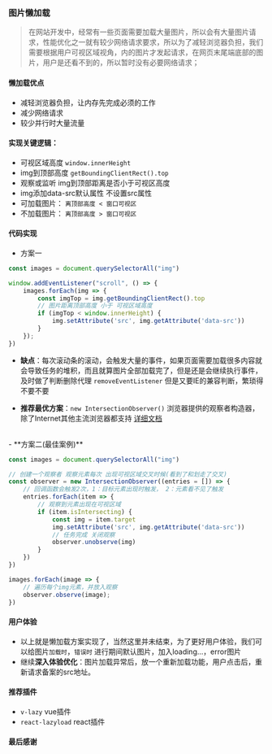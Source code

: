 ### 图片懒加载

> 在网站开发中，经常有一些页面需要加载大量图片，所以会有大量图片请求，性能优化之一就有较少网络请求要求，所以为了减轻浏览器负担，我们需要根据用户可视区域视角，内的图片才发起请求，在网页末尾端底部的图片，用户是还看不到的，所以暂时没有必要网络请求；

#### 懒加载优点
* 减轻浏览器负担，让内存先完成必须的工作
* 减少网络请求
* 较少并行时大量流量

#### 实现关键逻辑：
* 可视区域高度 ``window.innerHeight``
* img到顶部高度 ``getBoundingClientRect().top``
* 观察或监听 img到顶部距离是否小于可视区高度
* img添加data-src默认属性 不设置src属性
* 可加载图片： ``离顶部高度 < 窗口可视区``
* 不加载图片： ``离顶部高度 > 窗口可视区``

#### 代码实现

- 方案一

```javascript
const images = document.querySelectorAll("img")

window.addEventListener("scroll", () => {
    images.forEach(img => {
        const imgTop = img.getBoundingClientRect().top
        // 图片距离顶部高度 小于 可视区域高度
        if (imgTop < window.innerHeight) {
            img.setAttribute('src', img.getAttribute('data-src'))
        }
    });
})
```
* **缺点**：每次滚动条的滚动，会触发大量的事件，如果页面需要加载很多内容就会导致任务的堆积，而且就算图片全部加载完了，但是还是会继续执行事件，及时做了判断删除代理 ``removeEventListener`` 但是又要IE的兼容判断，繁琐得不要不要

* **推荐最优方案**：``new IntersectionObserver()`` 浏览器提供的观察者构造器，除了Internet其他主流浏览器都支持 [详细文档](https://developer.mozilla.org/zh-CN/docs/Web/API/IntersectionObserver/IntersectionObserver)
<br>
- **方案二(最佳案例)**

```javascript
const images = document.querySelectorAll("img")

// 创建一个观察者 观察元素每次 出现可视区域交叉时候(看到了和划走了交叉)
const observer = new IntersectionObserver((entries = []) => {
    // 回调函数会触发2次，1：目标元素出现时触发， 2：元素看不见了触发
    entries.forEach(item => {
        // 观察到元素出现在可视区域
        if (item.isIntersecting) {
            const img = item.target
            img.setAttribute('src', img.getAttribute('data-src'))
            // 任务完成 关闭观察
            observer.unobserve(img)
        }
    })
})

images.forEach(image => {
    // 遍历每个img元素，并放入观察
    observer.observe(image);
})
```
#### 用户体验
* 以上就是懒加载方案实现了，当然这里并未结束，为了更好用户体验，我们可以给图片``加载时``，``错误时`` 进行期间默认图片，加入loading...，error图片
* 继续**深入体验优化**：图片加载异常后，放一个重新加载功能，用户点击后，重新请求备案的src地址。

#### 推荐插件
* ``v-lazy`` vue插件
* ``react-lazyload`` react插件

#### 最后感谢